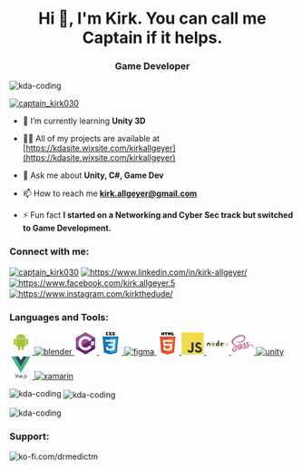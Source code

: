 <h1 align="center">Hi 👋, I'm Kirk. You can call me Captain if it helps.</h1>
<h3 align="center"> Game Developer</h3>

<p align="left"> <img src="https://komarev.com/ghpvc/?username=kda-coding&label=Profile%20views&color=0e75b6&style=flat" alt="kda-coding" /> </p>

<p align="left"> <a href="https://twitter.com/captain_kirk030" target="blank"><img src="https://img.shields.io/twitter/follow/captain_kirk030?logo=twitter&style=for-the-badge" alt="captain_kirk030" /></a> </p>

- 🌱 I’m currently learning **Unity 3D**

- 👨‍💻 All of my projects are available at [https://kdasite.wixsite.com/kirkallgeyer](https://kdasite.wixsite.com/kirkallgeyer)

- 💬 Ask me about **Unity, C#, Game Dev**

- 📫 How to reach me **kirk.allgeyer@gmail.com**

- ⚡ Fun fact **I started on a Networking and Cyber Sec track but switched to Game Development.**

<h3 align="left">Connect with me:</h3>
<p align="left">
<a href="https://twitter.com/captain_kirk030" target="blank"><img align="center" src="https://raw.githubusercontent.com/rahuldkjain/github-profile-readme-generator/master/src/images/icons/Social/twitter.svg" alt="captain_kirk030" height="30" width="40" /></a>
<a href="https://linkedin.com/in/https://www.linkedin.com/in/kirk-allgeyer/" target="blank"><img align="center" src="https://raw.githubusercontent.com/rahuldkjain/github-profile-readme-generator/master/src/images/icons/Social/linked-in-alt.svg" alt="https://www.linkedin.com/in/kirk-allgeyer/" height="30" width="40" /></a>
<a href="https://fb.com/https://www.facebook.com/kirk.allgeyer.5" target="blank"><img align="center" src="https://raw.githubusercontent.com/rahuldkjain/github-profile-readme-generator/master/src/images/icons/Social/facebook.svg" alt="https://www.facebook.com/kirk.allgeyer.5" height="30" width="40" /></a>
<a href="https://instagram.com/https://www.instagram.com/kirkthedude/" target="blank"><img align="center" src="https://raw.githubusercontent.com/rahuldkjain/github-profile-readme-generator/master/src/images/icons/Social/instagram.svg" alt="https://www.instagram.com/kirkthedude/" height="30" width="40" /></a>
</p>

<h3 align="left">Languages and Tools:</h3>
<p align="left"> <a href="https://developer.android.com" target="_blank" rel="noreferrer"> <img src="https://raw.githubusercontent.com/devicons/devicon/master/icons/android/android-original-wordmark.svg" alt="android" width="40" height="40"/> </a> <a href="https://www.blender.org/" target="_blank" rel="noreferrer"> <img src="https://download.blender.org/branding/community/blender_community_badge_white.svg" alt="blender" width="40" height="40"/> </a> <a href="https://www.w3schools.com/cs/" target="_blank" rel="noreferrer"> <img src="https://raw.githubusercontent.com/devicons/devicon/master/icons/csharp/csharp-original.svg" alt="csharp" width="40" height="40"/> </a> <a href="https://www.w3schools.com/css/" target="_blank" rel="noreferrer"> <img src="https://raw.githubusercontent.com/devicons/devicon/master/icons/css3/css3-original-wordmark.svg" alt="css3" width="40" height="40"/> </a> <a href="https://www.figma.com/" target="_blank" rel="noreferrer"> <img src="https://www.vectorlogo.zone/logos/figma/figma-icon.svg" alt="figma" width="40" height="40"/> </a> <a href="https://www.w3.org/html/" target="_blank" rel="noreferrer"> <img src="https://raw.githubusercontent.com/devicons/devicon/master/icons/html5/html5-original-wordmark.svg" alt="html5" width="40" height="40"/> </a> <a href="https://developer.mozilla.org/en-US/docs/Web/JavaScript" target="_blank" rel="noreferrer"> <img src="https://raw.githubusercontent.com/devicons/devicon/master/icons/javascript/javascript-original.svg" alt="javascript" width="40" height="40"/> </a> <a href="https://nodejs.org" target="_blank" rel="noreferrer"> <img src="https://raw.githubusercontent.com/devicons/devicon/master/icons/nodejs/nodejs-original-wordmark.svg" alt="nodejs" width="40" height="40"/> </a> <a href="https://sass-lang.com" target="_blank" rel="noreferrer"> <img src="https://raw.githubusercontent.com/devicons/devicon/master/icons/sass/sass-original.svg" alt="sass" width="40" height="40"/> </a> <a href="https://unity.com/" target="_blank" rel="noreferrer"> <img src="https://www.vectorlogo.zone/logos/unity3d/unity3d-icon.svg" alt="unity" width="40" height="40"/> </a> <a href="https://vuejs.org/" target="_blank" rel="noreferrer"> <img src="https://raw.githubusercontent.com/devicons/devicon/master/icons/vuejs/vuejs-original-wordmark.svg" alt="vuejs" width="40" height="40"/> </a> <a href="https://dotnet.microsoft.com/apps/xamarin" target="_blank" rel="noreferrer"> <img src="https://raw.githubusercontent.com/detain/svg-logos/780f25886640cef088af994181646db2f6b1a3f8/svg/xamarin.svg" alt="xamarin" width="40" height="40"/> </a> </p>

<p><img align="left" src="https://github-readme-stats.vercel.app/api/top-langs?username=kda-coding&show_icons=true&locale=en&layout=compact" alt="kda-coding" /></p>

<p>&nbsp;<img align="center" src="https://github-readme-stats.vercel.app/api?username=kda-coding&show_icons=true&locale=en" alt="kda-coding" /></p>

<p><img align="center" src="https://github-readme-streak-stats.herokuapp.com/?user=kda-coding&" alt="kda-coding" /></p>

<h3 align="left">Support:</h3>
<p><a href="https://ko-fi.com/ko-fi.com/drmedictm"> <img align="left" src="https://cdn.ko-fi.com/cdn/kofi3.png?v=3" height="50" width="210" alt="ko-fi.com/drmedictm" /></a></p><br><br>
